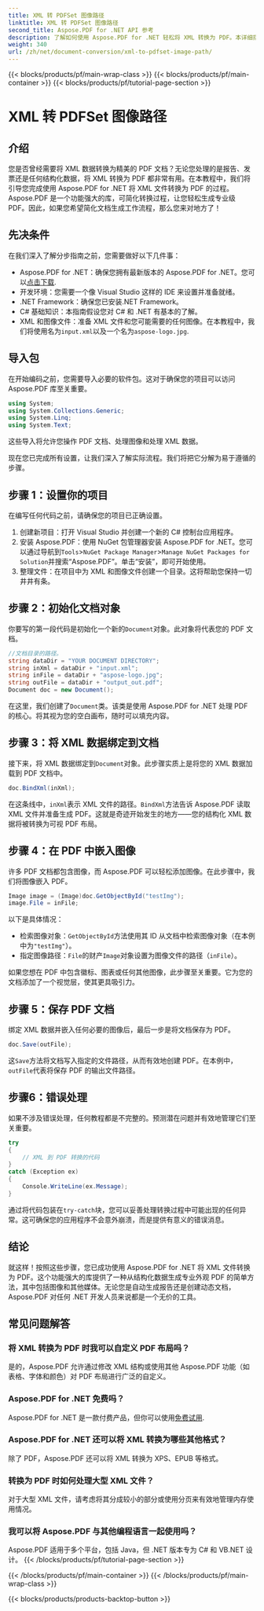 ```yaml
---
title: XML 转 PDFSet 图像路径
linktitle: XML 转 PDFSet 图像路径
second_title: Aspose.PDF for .NET API 参考
description: 了解如何使用 Aspose.PDF for .NET 轻松将 XML 转换为 PDF。本详细指南将逐步指导您完成从设置到完成的整个过程。
weight: 340
url: /zh/net/document-conversion/xml-to-pdfset-image-path/
---
```


{{< blocks/products/pf/main-wrap-class >}}
{{< blocks/products/pf/main-container >}}
{{< blocks/products/pf/tutorial-page-section >}}

# XML 转 PDFSet 图像路径

## 介绍

您是否曾经需要将 XML 数据转换为精美的 PDF 文档？无论您处理的是报告、发票还是任何结构化数据，将 XML 转换为 PDF 都非常有用。在本教程中，我们将引导您完成使用 Aspose.PDF for .NET 将 XML 文件转换为 PDF 的过程。Aspose.PDF 是一个功能强大的库，可简化转换过程，让您轻松生成专业级 PDF。因此，如果您希望简化文档生成工作流程，那么您来对地方了！

## 先决条件

在我们深入了解分步指南之前，您需要做好以下几件事：

-  Aspose.PDF for .NET：确保您拥有最新版本的 Aspose.PDF for .NET。您可以[点击下载](https://releases.aspose.com/pdf/net/).
- 开发环境：您需要一个像 Visual Studio 这样的 IDE 来设置并准备就绪。
- .NET Framework：确保您已安装.NET Framework。
- C# 基础知识：本指南假设您对 C# 和 .NET 有基本的了解。
-  XML 和图像文件：准备 XML 文件和您可能需要的任何图像。在本教程中，我们将使用名为`input.xml`以及一个名为`aspose-logo.jpg`.

## 导入包

在开始编码之前，您需要导入必要的软件包。这对于确保您的项目可以访问 Aspose.PDF 库至关重要。

```csharp
using System;
using System.Collections.Generic;
using System.Linq;
using System.Text;
```

这些导入将允许您操作 PDF 文档、处理图像和处理 XML 数据。

现在您已完成所有设置，让我们深入了解实际流程。我们将把它分解为易于遵循的步骤。

## 步骤 1：设置你的项目

在编写任何代码之前，请确保您的项目已正确设置。

1. 创建新项目：打开 Visual Studio 并创建一个新的 C# 控制台应用程序。
2. 安装 Aspose.PDF：使用 NuGet 包管理器安装 Aspose.PDF for .NET。您可以通过导航到`Tools`>`NuGet Package Manager`>`Manage NuGet Packages for Solution`并搜索“Aspose.PDF”。单击“安装”，即可开始使用。
3. 整理文件：在项目中为 XML 和图像文件创建一个目录。这将帮助您保持一切井井有条。

## 步骤 2：初始化文档对象

你要写的第一段代码是初始化一个新的`Document`对象。此对象将代表您的 PDF 文档。

```csharp
//文档目录的路径。
string dataDir = "YOUR DOCUMENT DIRECTORY";
string inXml = dataDir + "input.xml";
string inFile = dataDir + "aspose-logo.jpg";
string outFile = dataDir + "output_out.pdf";
Document doc = new Document();
```

在这里，我们创建了`Document`类。该类是使用 Aspose.PDF for .NET 处理 PDF 的核心。将其视为您的空白画布，随时可以填充内容。

## 步骤 3：将 XML 数据绑定到文档

接下来，将 XML 数据绑定到`Document`对象。此步骤实质上是将您的 XML 数据加载到 PDF 文档中。

```csharp
doc.BindXml(inXml);
```

在这条线中，`inXml`表示 XML 文件的路径。`BindXml`方法告诉 Aspose.PDF 读取 XML 文件并准备生成 PDF。这就是奇迹开始发生的地方——您的结构化 XML 数据将被转换为可视 PDF 布局。

## 步骤 4：在 PDF 中嵌入图像

许多 PDF 文档都包含图像，而 Aspose.PDF 可以轻松添加图像。在此步骤中，我们将图像嵌入 PDF。

```csharp
Image image = (Image)doc.GetObjectById("testImg");
image.File = inFile;
```

以下是具体情况：

- 检索图像对象：`GetObjectById`方法使用其 ID 从文档中检索图像对象（在本例中为`"testImg"`）。
- 指定图像路径：`File`的财产`Image`对象设置为图像文件的路径（`inFile`）。

如果您想在 PDF 中包含徽标、图表或任何其他图像，此步骤至关重要。它为您的文档添加了一个视觉层，使其更具吸引力。

## 步骤 5：保存 PDF 文档

绑定 XML 数据并嵌入任何必要的图像后，最后一步是将文档保存为 PDF。

```csharp
doc.Save(outFile);
```

这`Save`方法将文档写入指定的文件路径，从而有效地创建 PDF。在本例中，`outFile`代表将保存 PDF 的输出文件路径。

## 步骤6：错误处理

如果不涉及错误处理，任何教程都是不完整的。预测潜在问题并有效地管理它们至关重要。

```csharp
try
{
    // XML 到 PDF 转换的代码
}
catch (Exception ex)
{
    Console.WriteLine(ex.Message);
}
```

通过将代码包装在`try-catch`块，您可以妥善处理转换过程中可能出现的任何异常。这可确保您的应用程序不会意外崩溃，而是提供有意义的错误消息。

## 结论

就这样！按照这些步骤，您已成功使用 Aspose.PDF for .NET 将 XML 文件转换为 PDF。这个功能强大的库提供了一种从结构化数据生成专业外观 PDF 的简单方法，其中包括图像和其他媒体。无论您是自动生成报告还是创建动态文档，Aspose.PDF 对任何 .NET 开发人员来说都是一个无价的工具。

## 常见问题解答

### 将 XML 转换为 PDF 时我可以自定义 PDF 布局吗？
是的，Aspose.PDF 允许通过修改 XML 结构或使用其他 Aspose.PDF 功能（如表格、字体和颜色）对 PDF 布局进行广泛的自定义。

### Aspose.PDF for .NET 免费吗？
 Aspose.PDF for .NET 是一款付费产品，但你可以使用[免费试用](https://releases.aspose.com/).

### Aspose.PDF for .NET 还可以将 XML 转换为哪些其他格式？
除了 PDF，Aspose.PDF 还可以将 XML 转换为 XPS、EPUB 等格式。

### 转换为 PDF 时如何处理大型 XML 文件？
对于大型 XML 文件，请考虑将其分成较小的部分或使用分页来有效地管理内存使用情况。

### 我可以将 Aspose.PDF 与其他编程语言一起使用吗？
Aspose.PDF 适用于多个平台，包括 Java，但 .NET 版本专为 C# 和 VB.NET 设计。
{{< /blocks/products/pf/tutorial-page-section >}}

{{< /blocks/products/pf/main-container >}}
{{< /blocks/products/pf/main-wrap-class >}}

{{< blocks/products/products-backtop-button >}}
